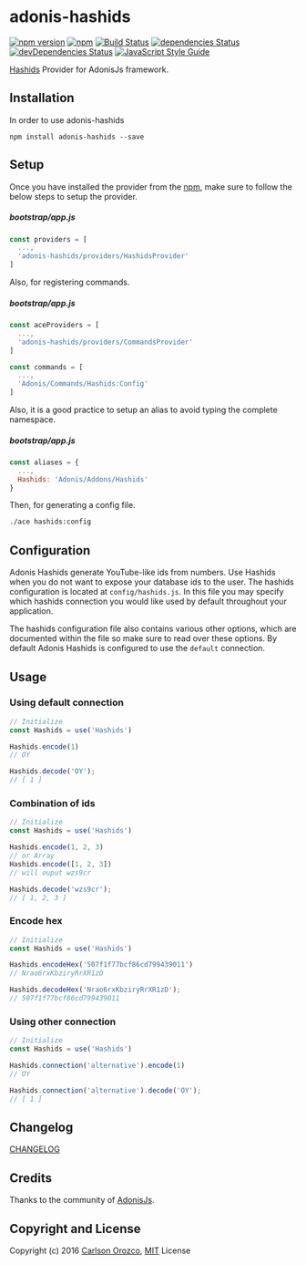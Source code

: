 # adonis-hashids

[![npm version](https://badge.fury.io/js/adonis-hashids.svg)](https://badge.fury.io/js/adonis-hashids)
[![npm](https://img.shields.io/npm/dt/adonis-hashids.svg)](https://www.npmjs.com/package/adonis-hashids)
[![Build Status](https://travis-ci.org/carlsonorozco/adonis-hashids.svg?branch=master)](https://travis-ci.org/carlsonorozco/adonis-hashids)
[![dependencies Status](https://david-dm.org/carlsonorozco/adonis-hashids/status.svg)](https://david-dm.org/carlsonorozco/adonis-hashids)
[![devDependencies Status](https://david-dm.org/carlsonorozco/adonis-hashids/dev-status.svg)](https://david-dm.org/carlsonorozco/adonis-hashids?type=dev)
[![JavaScript Style Guide](https://img.shields.io/badge/code%20style-standard-brightgreen.svg)](http://standardjs.com/)

[Hashids](https://github.com/ivanakimov/hashids.js) Provider for AdonisJs framework.

## Installation

In order to use adonis-hashids

```
npm install adonis-hashids --save
```

## Setup

Once you have installed the provider from the [npm](https://npmjs.org/packages/adonis-hashids), make sure to follow the below steps to setup the provider.

##### bootstrap/app.js

```javascript
const providers = [
  ...,
  'adonis-hashids/providers/HashidsProvider'
]
```

Also, for registering commands.

##### bootstrap/app.js
```javascript
const aceProviders = [
  ...,
  'adonis-hashids/providers/CommandsProvider'
]

const commands = [
  ...,
  'Adonis/Commands/Hashids:Config'
]
```

Also, it is a good practice to setup an alias to avoid typing the complete namespace.

##### bootstrap/app.js
```javascript
const aliases = {
  ...,
  Hashids: 'Adonis/Addons/Hashids'
}
```

Then, for generating a config file.
```bash
./ace hashids:config
```

## Configuration

Adonis Hashids generate YouTube-like ids from numbers. Use Hashids when you do not want to expose your database ids to the user. The hashids configuration is located at `config/hashids.js`. In this file you may specify which hashids connection you would like used by default throughout your application.

The hashids configuration file also contains various other options, which are documented within the file so make sure to read over these options. By default Adonis Hashids is configured to use the `default` connection.

## Usage

### Using default connection

```javascript
// Initialize
const Hashids = use('Hashids')

Hashids.encode(1)
// OY

Hashids.decode('OY');
// [ 1 ]
```

### Combination of ids

```javascript
// Initialize
const Hashids = use('Hashids')

Hashids.encode(1, 2, 3)
// or Array
Hashids.encode([1, 2, 3])
// will ouput wzs9cr

Hashids.decode('wzs9cr');
// [ 1, 2, 3 ]
```

### Encode hex

```javascript
// Initialize
const Hashids = use('Hashids')

Hashids.encodeHex('507f1f77bcf86cd799439011')
// Nrao6rxKbziryRrXR1zD

Hashids.decodeHex('Nrao6rxKbziryRrXR1zD');
// 507f1f77bcf86cd799439011
```

### Using other connection

```javascript
// Initialize
const Hashids = use('Hashids')

Hashids.connection('alternative').encode(1)
// OY

Hashids.connection('alternative').decode('OY');
// [ 1 ]
```

## Changelog

[CHANGELOG](CHANGELOG.md)

## Credits

Thanks to the community of [AdonisJs](http://www.adonisjs.com/).

## Copyright and License

Copyright (c) 2016 [Carlson Orozco](http://carlsonorozco.com/), [MIT](LICENSE.md) License
